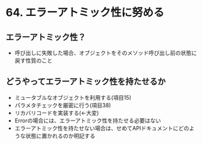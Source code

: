 # 64. エラーアトミック性に努める

## エラーアトミック性？

+ 呼び出しに失敗した場合、オブジェクトをそのメソッド呼び出し前の状態に戻す性質のこと

## どうやってエラーアトミック性を持たせるか

+ ミュータブルなオブジェクトを利用する(項目15)
+ パラメタチェックを厳密に行う(項目38)
+ リカバリコードを実装する(←大変)
+ Errorの場合には、エラーアトミック性を持たせる必要はない
+ エラーアトミック性を持たせない場合は、せめてAPIドキュメントにどのような状態に置かれるのか明記する
